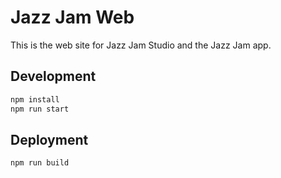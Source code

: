 # Jazz Jam Web

This is the web site for Jazz Jam Studio and the Jazz Jam app.

## Development

```bash
npm install
npm run start
```

## Deployment

```bash
npm run build
```
